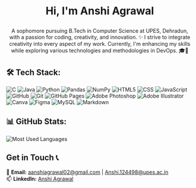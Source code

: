 <!--<img src="your_image_url_here" alt="Header Image" width="100%">-->

# <p align="center"> <b>Hi, I'm Anshi Agrawal</b> </p>

 <p align="center"> A sophomore pursuing B.Tech in Computer Science at UPES, Dehradun, with a passion for coding, creativity, and innovation. ✨ I strive to integrate creativity into every aspect of my work. Currently, I'm enhancing my skills while exploring various technologies and methodologies in DevOps. 🎓🌱 <p/>

## 🛠 Tech Stack:

![C](https://img.shields.io/badge/C-00599C?style=for-the-badge&logo=c&logoColor=white)
![Java](https://img.shields.io/badge/Java-007396?style=for-the-badge&logo=java&logoColor=white)
![Python](https://img.shields.io/badge/Python-3776AB?style=for-the-badge&logo=python&logoColor=white)
![Pandas](https://img.shields.io/badge/Pandas-150458?style=for-the-badge&logo=pandas&logoColor=white)
![NumPy](https://img.shields.io/badge/NumPy-013243?style=for-the-badge&logo=numpy&logoColor=white)
![HTML5](https://img.shields.io/badge/HTML5-E34F26?style=for-the-badge&logo=html5&logoColor=white)
![CSS](https://img.shields.io/badge/CSS3-1572B6?style=for-the-badge&logo=css&logoColor=white)
![JavaScript](https://img.shields.io/badge/JavaScript-F7DF1E?style=for-the-badge&logo=javascript&logoColor=black)
![GitHub](https://img.shields.io/badge/GitHub-181717?style=for-the-badge&logo=github&logoColor=white)
![Git](https://img.shields.io/badge/Git-F05032?style=for-the-badge&logo=git&logoColor=white)
![GitHub Pages](https://img.shields.io/badge/GitHub%20Pages-222222?style=for-the-badge&logo=githubpages&logoColor=white)
![Adobe Photoshop](https://img.shields.io/badge/Adobe%20Photoshop-31A8FF?style=for-the-badge&logo=adobephotoshop&logoColor=white)
![Adobe Illustrator](https://img.shields.io/badge/Adobe%20Illustrator-FF9A00?style=for-the-badge&logo=adobeillustrator&logoColor=white)
![Canva](https://img.shields.io/badge/Canva-00C4CC?style=for-the-badge&logo=canva&logoColor=white)
![Figma](https://img.shields.io/badge/Figma-F24E1E?style=for-the-badge&logo=figma&logoColor=white)
![MySQL](https://img.shields.io/badge/MySQL-4479A1?style=for-the-badge&logo=mysql&logoColor=white)
![Markdown](https://img.shields.io/badge/Markdown-000000?style=for-the-badge&logo=markdown&logoColor=white)


## 📊 GitHub Stats:

![Most Used Languages](https://github-readme-stats.vercel.app/api/top-langs/?username=anshiagrawal22&hide_progress=true)

<!--![Typing Animation](your_typing_gif_url_here)-->

## Get in Touch 📞  

📩 **Email:** [aanshiagrawal02@gmail.com](mailto:aanshiagrawal02@gmail.com) | [Anshi.124498@upes.ac.in](mailto:Anshi.124498@upes.ac.in)  
📫 **LinkedIn:** [Anshi Agrawal](https://www.linkedin.com/in/anshiagrawal22)  
